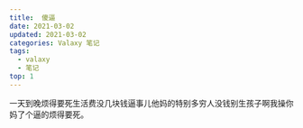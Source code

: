 ```yaml
---
title:  傻逼
date: 2021-03-02
updated: 2021-03-02
categories: Valaxy 笔记
tags:
  - valaxy
  - 笔记
top: 1
---
```

一天到晚烦得要死生活费没几块钱逼事儿他妈的特别多穷人没钱别生孩子啊我操你妈了个逼的烦得要死。
